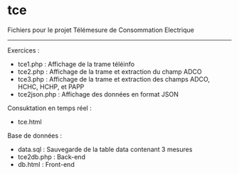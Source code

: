 # tce
Fichiers pour le projet Télémesure de Consommation Electrique
______________________________________________________________

Exercices : 
- tce1.php : Affichage de la trame téléinfo
- tce2.php : Affichage de la trame et extraction du champ ADCO
- tce3.php : Affichage de la trame et extraction des champs ADCO, HCHC, HCHP, et PAPP
- tce2json.php : Affichage des données en format JSON

Consuktation en temps réel : 
- tce.html

Base de données :
- data.sql : Sauvegarde de la table data contenant 3 mesures
- tce2db.php : Back-end
- db.html : Front-end
